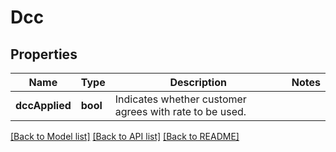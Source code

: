 # Dcc

## Properties
Name | Type | Description | Notes
------------ | ------------- | ------------- | -------------
**dccApplied** | **bool** | Indicates whether customer agrees with rate to be used. | 

[[Back to Model list]](../README.md#documentation-for-models) [[Back to API list]](../README.md#documentation-for-api-endpoints) [[Back to README]](../README.md)


